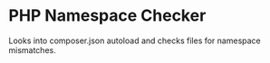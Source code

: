 # PHP Namespace Checker

Looks into composer.json autoload and checks files for namespace mismatches.
